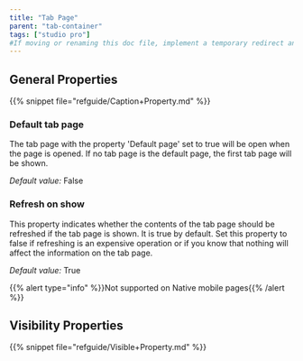 ```yaml
---
title: "Tab Page"
parent: "tab-container"
tags: ["studio pro"]
#If moving or renaming this doc file, implement a temporary redirect and let the respective team know they should update the URL in the product. See Mapping to Products for more details.
---
```


## General Properties

{{% snippet file="refguide/Caption+Property.md" %}}

### Default tab page

The tab page with the property 'Default page' set to true will be open when the page is opened. If no tab page is the default page, the first tab page will be shown.

_Default value:_ False

### Refresh on show

This property indicates whether the contents of the tab page should be refreshed if the tab page is shown. It is true by default. Set this property to false if refreshing is an expensive operation or if you know that nothing will affect the information on the tab page.

_Default value:_ True

{{% alert type="info" %}}Not supported on Native mobile pages{{% /alert %}}

## Visibility Properties

{{% snippet file="refguide/Visible+Property.md" %}}
